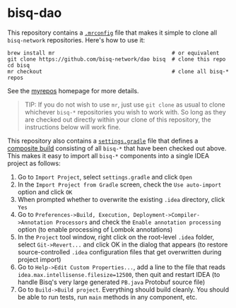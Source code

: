 # bisq-dao

This repository contains a [`.mrconfig`](.mrconfig) file that makes it simple to clone all `bisq-network` repositories. Here's how to use it:

    brew install mr                                     # or equivalent
    git clone https://github.com/bisq-network/dao bisq  # clone this repo
    cd bisq
    mr checkout                                         # clone all bisq-* repos

See the [myrepos](https://myrepos.branchable.com/) homepage for more details.

> TIP: If you do not wish to use `mr`, just use `git clone` as usual to clone whichever `bisq-*` repositories you wish to work with. So long as they are checked out directly within your clone of this repository, the instructions below will work fine.

This repository also contains a [`settings.gradle`](settings.gradle) file that defines a [composite build](https://docs.gradle.org/current/userguide/composite_builds.html) consisting of all `bisq-*` that have been checked out above. This makes it easy to import all `bisq-*` components into a single IDEA project as follows:

 1. Go to `Import Project`, select `settings.gradle` and click `Open`
 1. In the `Import Project from Gradle` screen, check the `Use auto-import` option and click `OK`
 1. When prompted whether to overwrite the existing `.idea` directory, click `Yes`
 1. Go to `Preferences->Build, Execution, Deployment->Compiler->Annotation Processors` and check the `Enable annotation processing` option (to enable processing of Lombok annotations)
 1. In the `Project` tool window, right click on the root-level `.idea` folder, select `Git->Revert...` and click OK in the dialog that appears (to restore source-controlled `.idea` configuration files that get overwritten during project import)
 1. Go to `Help->Edit Custom Properties...`, add a line to the file that reads `idea.max.intellisense.filesize=12500`, then quit and restart IDEA (to handle Bisq's very large generated `PB.java` Protobuf source file)
 1. Go to `Build->Build project`. Everything should build cleanly. You should be able to run tests, run `main` methods in any component, etc.
